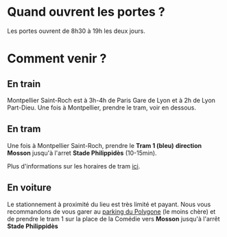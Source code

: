 # Quand ouvrent les portes ?

Les portes ouvrent de 8h30 à 19h les deux jours.
 
# Comment venir ?

## En train
Montpellier Saint-Roch est à 3h-4h de Paris Gare de Lyon et à 2h de Lyon Part-Dieu. 
Une fois à Montpellier, prendre le tram, voir en dessous. 

## En tram
Une fois à Montpellier Saint-Roch, prendre le **Tram 1 (bleu)** **direction Mosson** jusqu'à l'arret **Stade Philippidès** (10-15min). 

Plus d'informations sur les horaires de tram [ici](http://www.tam-voyages.com/ri/?rub_code=4&laction=synthese&comDep=34172&pointDep=5472%24Gare+Saint%2DRoch%244%2434172&numDep=0&comArr=34172&pointArr=5660%24Stade+Philippid%C3%A8s%244%2434172&numArr=0&laDate=28%2F06%2F2018&walkDistance=2000&noscript=0&laMinute=30&critereRI=1&keywordsDep=Gare+Saint%2DRoch+%28Arr%C3%AAt%29+%2D+MONTPELLIER&keywordsArr=Stade+Philippid%C3%A8s+%28Arr%C3%AAt%29+%2D+MONTPELLIER&bikeDistance=10&typeDate=65&lHeure=08&carDistance=20&search=Lancer+la+recherche). 

## En voiture

Le stationnement à proximité du lieu est très limité et payant. Nous vous recommandons de vous garer au [parking du Polygone](https://www.google.fr/maps/place/Parking+du+Polygone/@43.6104097,3.8824864,17.19z/data=!4m8!1m2!2m1!1sparking!3m4!1s0x0:0x535090b4479dd99b!8m2!3d43.6097562!4d3.8856391) (le moins chère) et de prendre le tram 1 sur la place de la Comédie vers **Mosson** jusqu'à l'arrêt **Stade Philippidès**
